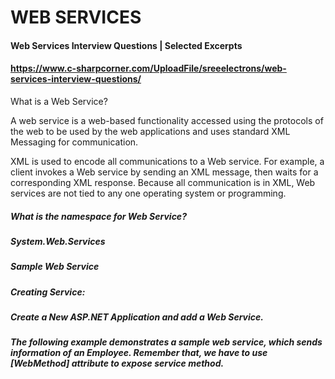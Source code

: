 # WEB SERVICES

#### Web Services Interview Questions | Selected Excerpts
#### https://www.c-sharpcorner.com/UploadFile/sreeelectrons/web-services-interview-questions/

What is a Web Service?

A web service is a web-based functionality accessed using the protocols of the web to be used by the web applications and uses standard XML Messaging for communication.

XML is used to encode all communications to a Web service. For example, a client invokes a Web service by sending an XML message, then waits for a corresponding XML response. Because all communication is in XML, Web services are not tied to any one operating system or programming.

##### What is the namespace for Web Service?

##### System.Web.Services

##### Sample Web Service

##### Creating Service:

##### Create a New ASP.NET Application and add a Web Service.

##### The following example demonstrates a sample web service, which sends information of an Employee. Remember that, we have to use [WebMethod] attribute to expose service method.
